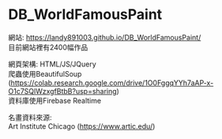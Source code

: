 # DB_WorldFamousPaint


網站: https://landy891003.github.io/DB_WorldFamousPaint/  
目前網站裡有2400幅作品

網頁架構: HTML/JS/JQuery  
爬蟲使用BeautifulSoup  
(https://colab.research.google.com/drive/1O0FggqYYh7aAP-x-O1c7SQlWzxgfBtbB?usp=sharing)  
資料庫使用Firebase Realtime

名畫資料來源:  
Art Institute Chicago (https://www.artic.edu/)

